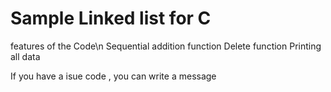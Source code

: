 # Sample Linked list for C 




features of the Code\n
Sequential addition function
Delete function
Printing all data


If you have a isue code , you can write a message
